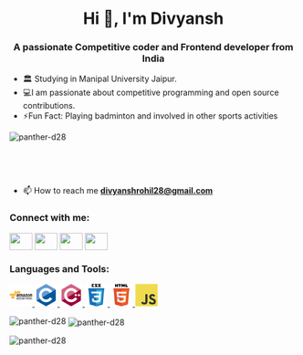 <h1 align="center">Hi 👋, I'm Divyansh</h1>
<h3 align="center">A passionate Competitive coder and Frontend developer from India</h3>
<ul>
<li>🏛 Studying in Manipal University Jaipur.</li>
<li>💻I am passionate about competitive programming and  open source contributions.
<li>⚡Fun Fact: Playing badminton and involved in other sports activities </li>

</ul>

<p align="left"> <img src="https://komarev.com/ghpvc/?username=panther-d28&label=Profile%20views&color=0e75b6&style=flat" alt="panther-d28" /> </p>

<p align="left"> <a href="https://github.com/ryo-ma/github-profile-trophy"><img src="https://github-profile-trophy.vercel.app/?username=panther-d28" alt="" /></a> </p>

<p align="left"> <a href="https://twitter.com/" target="blank"><img src="https://img.shields.io/twitter/follow/?logo=twitter&style=for-the-badge" alt="" /></a> </p>

- 📫 How to reach me **divyanshrohil28@gmail.com**

<h3 align="left">Connect with me:</h3>
<p align="left">
<a href="https://www.linkedin.com/in/divyansh-b8b3561ba/" target="blank"><img align="center" src="https://raw.githubusercontent.com/rahuldkjain/github-profile-readme-generator/neutral-icons/src/images/icons/Social/linked-in-alt.svg"  height="30" width="40" /></a>
<a href="https://instagram.com/alpha_photon_" target="blank"><img align="center" src="https://raw.githubusercontent.com/rahuldkjain/github-profile-readme-generator/neutral-icons/src/images/icons/Social/instagram.svg"  height="30" width="40" /></a>
<a href="https://www.codechef.com/users/panther_d28" target="blank"><img align="center" src="https://cdn.jsdelivr.net/npm/simple-icons@3.1.0/icons/codechef.svg" alt="" height="30" width="40" /></a>
<a href="https://codeforces.com/profile/panther_d28" target="blank"><img align="center" src="https://cdn.jsdelivr.net/npm/simple-icons@3.0.1/icons/codeforces.svg" alt="" height="30" width="40" /></a>
</p>

<h3 align="left">Languages and Tools:</h3>
<p align="left"> <a href="https://aws.amazon.com" target="_blank"> <img src="https://raw.githubusercontent.com/devicons/devicon/master/icons/amazonwebservices/amazonwebservices-original-wordmark.svg" alt="aws" width="40" height="40"/> </a> <a href="https://www.cprogramming.com/" target="_blank"> <img src="https://raw.githubusercontent.com/devicons/devicon/master/icons/c/c-original.svg" alt="c" width="40" height="40"/> </a> <a href="https://www.w3schools.com/cpp/" target="_blank"> <img src="https://raw.githubusercontent.com/devicons/devicon/master/icons/cplusplus/cplusplus-original.svg" alt="cplusplus" width="40" height="40"/> </a> <a href="https://www.w3schools.com/css/" target="_blank"> <img src="https://raw.githubusercontent.com/devicons/devicon/master/icons/css3/css3-original-wordmark.svg" alt="css3" width="40" height="40"/> </a> <a href="https://www.w3.org/html/" target="_blank"> <img src="https://raw.githubusercontent.com/devicons/devicon/master/icons/html5/html5-original-wordmark.svg" alt="html5" width="40" height="40"/> </a> <a href="https://developer.mozilla.org/en-US/docs/Web/JavaScript" target="_blank"> <img src="https://raw.githubusercontent.com/devicons/devicon/master/icons/javascript/javascript-original.svg" alt="javascript" width="40" height="40"/> </a> </p>

<p><img align="left" src="https://github-readme-stats.vercel.app/api/top-langs?username=panther-d28&show_icons=true&locale=en&layout=compact" alt="panther-d28" /></p>

<p>&nbsp;<img align="center" src="https://github-readme-stats.vercel.app/api?username=panther-d28&show_icons=true&locale=en" alt="panther-d28" /></p>

<p><img align="center" src="https://github-readme-streak-stats.herokuapp.com/?user=panther-d28&" alt="panther-d28" /></p>

